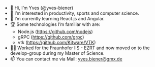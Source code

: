 - 👋 Hi, I’m Yves (@yves-biener)
- 👀 I’m interested in productivity, sports and computer science.
- 🌱 I’m currently learning React.js and Angular.
- 🏆 Some technologies I’m familiar with are:
  - Node.js (https://github.com/nodejs)
  - gRPC (https://github.com/grpc)
  - vtk (https://github.com/Kitware/VTK)
- 👨‍💻 Worked for the Fraunhofer IIS - EZRT and now moved on to the develop-group during my Master of Science.
- 📫 You can contact me via Mail: yves.biener@gmx.de

<!---
yves-biener/yves-biener is a ✨ special ✨ repository because its `README.md` (this file) appears on your GitHub profile.
You can click the Preview link to take a look at your changes.
--->
